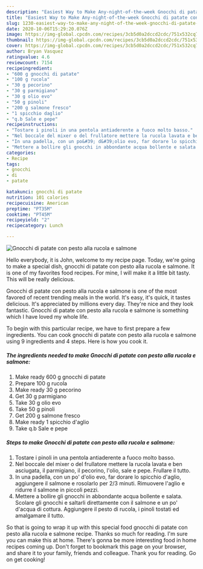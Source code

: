```yaml
---
description: "Easiest Way to Make Any-night-of-the-week Gnocchi di patate con pesto alla rucola e salmone"
title: "Easiest Way to Make Any-night-of-the-week Gnocchi di patate con pesto alla rucola e salmone"
slug: 1230-easiest-way-to-make-any-night-of-the-week-gnocchi-di-patate-con-pesto-alla-rucola-e-salmone
date: 2020-10-06T15:29:20.076Z
image: https://img-global.cpcdn.com/recipes/3cb5d0a2dccd2cdc/751x532cq70/gnocchi-di-patate-con-pesto-alla-rucola-e-salmone-recipe-main-photo.jpg
thumbnail: https://img-global.cpcdn.com/recipes/3cb5d0a2dccd2cdc/751x532cq70/gnocchi-di-patate-con-pesto-alla-rucola-e-salmone-recipe-main-photo.jpg
cover: https://img-global.cpcdn.com/recipes/3cb5d0a2dccd2cdc/751x532cq70/gnocchi-di-patate-con-pesto-alla-rucola-e-salmone-recipe-main-photo.jpg
author: Bryan Vasquez
ratingvalue: 4.6
reviewcount: 7154
recipeingredient:
- "600 g gnocchi di patate"
- "100 g rucola"
- "30 g pecorino"
- "30 g parmigiano"
- "30 g olio evo"
- "50 g pinoli"
- "200 g salmone fresco"
- "1 spicchio daglio"
- "q.b Sale e pepe"
recipeinstructions:
- "Tostare i pinoli in una pentola antiaderente a fuoco molto basso."
- "Nel boccale del mixer o del frullatore mettere la rucola lavata e ben asciugata, il parmigiano, il pecorino, l&#39;olio, sale e pepe. Frullare il tutto."
- "In una padella, con un po&#39; d&#39;olio evo, far dorare lo spicchio d&#39;aglio, aggiungere il salmone e rosolarlo per 2/3 minuti. Rimuovere l&#39;aglio e ridurre il salmone in piccoli pezzi."
- "Mettere a bollire gli gnocchi in abbondante acqua bollente e salata. Scolare gli gnocchi e saltarli direttamente con il salmone e un po&#39; d&#39;acqua di cottura. Aggiungere il pesto di rucola, i pinoli tostati ed amalgamare il tutto."
categories:
- Recipe
tags:
- gnocchi
- di
- patate

katakunci: gnocchi di patate 
nutrition: 101 calories
recipecuisine: American
preptime: "PT35M"
cooktime: "PT45M"
recipeyield: "2"
recipecategory: Lunch

---
```



![Gnocchi di patate con pesto alla rucola e salmone](https://img-global.cpcdn.com/recipes/3cb5d0a2dccd2cdc/751x532cq70/gnocchi-di-patate-con-pesto-alla-rucola-e-salmone-recipe-main-photo.jpg)

Hello everybody, it is John, welcome to my recipe page. Today, we're going to make a special dish, gnocchi di patate con pesto alla rucola e salmone. It is one of my favorites food recipes. For mine, I will make it a little bit tasty. This will be really delicious.

Gnocchi di patate con pesto alla rucola e salmone is one of the most favored of recent trending meals in the world. It's easy, it's quick, it tastes delicious. It's appreciated by millions every day. They're nice and they look fantastic. Gnocchi di patate con pesto alla rucola e salmone is something which I have loved my whole life.




To begin with this particular recipe, we have to first prepare a few ingredients. You can cook gnocchi di patate con pesto alla rucola e salmone using 9 ingredients and 4 steps. Here is how you cook it.

<!--inarticleads1-->

##### The ingredients needed to make Gnocchi di patate con pesto alla rucola e salmone:

1. Make ready 600 g gnocchi di patate
1. Prepare 100 g rucola
1. Make ready 30 g pecorino
1. Get 30 g parmigiano
1. Take 30 g olio evo
1. Take 50 g pinoli
1. Get 200 g salmone fresco
1. Make ready 1 spicchio d&#39;aglio
1. Take q.b Sale e pepe




<!--inarticleads2-->

##### Steps to make Gnocchi di patate con pesto alla rucola e salmone:

1. Tostare i pinoli in una pentola antiaderente a fuoco molto basso.
1. Nel boccale del mixer o del frullatore mettere la rucola lavata e ben asciugata, il parmigiano, il pecorino, l&#39;olio, sale e pepe. Frullare il tutto.
1. In una padella, con un po&#39; d&#39;olio evo, far dorare lo spicchio d&#39;aglio, aggiungere il salmone e rosolarlo per 2/3 minuti. Rimuovere l&#39;aglio e ridurre il salmone in piccoli pezzi.
1. Mettere a bollire gli gnocchi in abbondante acqua bollente e salata. Scolare gli gnocchi e saltarli direttamente con il salmone e un po&#39; d&#39;acqua di cottura. Aggiungere il pesto di rucola, i pinoli tostati ed amalgamare il tutto.




So that is going to wrap it up with this special food gnocchi di patate con pesto alla rucola e salmone recipe. Thanks so much for reading. I'm sure you can make this at home. There's gonna be more interesting food in home recipes coming up. Don't forget to bookmark this page on your browser, and share it to your family, friends and colleague. Thank you for reading. Go on get cooking!
